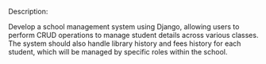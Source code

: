 Description:

Develop a school management system using Django, allowing users to perform CRUD
operations to manage student details across various classes. The system should also handle
library history and fees history for each student, which will be managed by specific roles within
the school.
